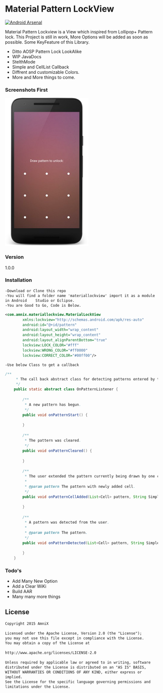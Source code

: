 # Material Pattern LockView
[![Android Arsenal](https://img.shields.io/badge/Android%20Arsenal-Material%20Pattern%20LockView-blue.svg?style=flat-square)](http://android-arsenal.com/details/1/2722)


Material Pattern Lockview is a View which inspired from Lollipop+ Pattern lock.
This Project is still in work, More Options will be added as soon as possible. Some KeyFeature of this Library.

  - Ditto AOSP Pattern Lock LookAlike
  - WIP JavaDocs
  - StelthMode
  - Simple and CellList Callback
  - Diffrent and customizable Colors.
  - More and More things to come.


### Screenshots First
![LockView Screenshot](https://raw.githubusercontent.com/AmniX/MaterialPatternllockView/master/raw/screen.jpg)

### Version
1.0.0

### Installation

    -Download or Clone this repo
    -You will find a folder name 'materiallockview' import it as a module in Android    Studio or Eclipse.
    -You are Good to Go, Code is Below.

```xml
<com.amnix.materiallockview.MaterialLockView
        xmlns:lockview="http://schemas.android.com/apk/res-auto"
        android:id="@+id/pattern"
        android:layout_width="wrap_content"
        android:layout_height="wrap_content"
        android:layout_alignParentBottom="true"
        lockview:LOCK_COLOR="#fff"
        lockview:WRONG_COLOR="#ff0000"
        lockview:CORRECT_COLOR="#00ff00"/>
```
    -Use below Class to get a callback
```java
/**
     * The call back abstract class for detecting patterns entered by the user.
     */
    public static abstract class OnPatternListener {

        /**
         * A new pattern has begun.
         */
        public void onPatternStart() {

        }

        /**
         * The pattern was cleared.
         */
        public void onPatternCleared() {

        }

        /**
         * The user extended the pattern currently being drawn by one cell.
         *
         * @param pattern The pattern with newly added cell.
         */
        public void onPatternCellAdded(List<Cell> pattern, String SimplePattern) {

        }

        /**
         * A pattern was detected from the user.
         *
         * @param pattern The pattern.
         */
        public void onPatternDetected(List<Cell> pattern, String SimplePattern) {

        }
    }
```

### Todo's

* Add Many New Option
* Add a Clear WiKi
* Build AAR
* Many many more things


License
----
```
Copyright 2015 AmniX

Licensed under the Apache License, Version 2.0 (the "License");
you may not use this file except in compliance with the License.
You may obtain a copy of the License at

http://www.apache.org/licenses/LICENSE-2.0

Unless required by applicable law or agreed to in writing, software
distributed under the License is distributed on an "AS IS" BASIS,
WITHOUT WARRANTIES OR CONDITIONS OF ANY KIND, either express or implied.
See the License for the specific language governing permissions and
limitations under the License.
```
